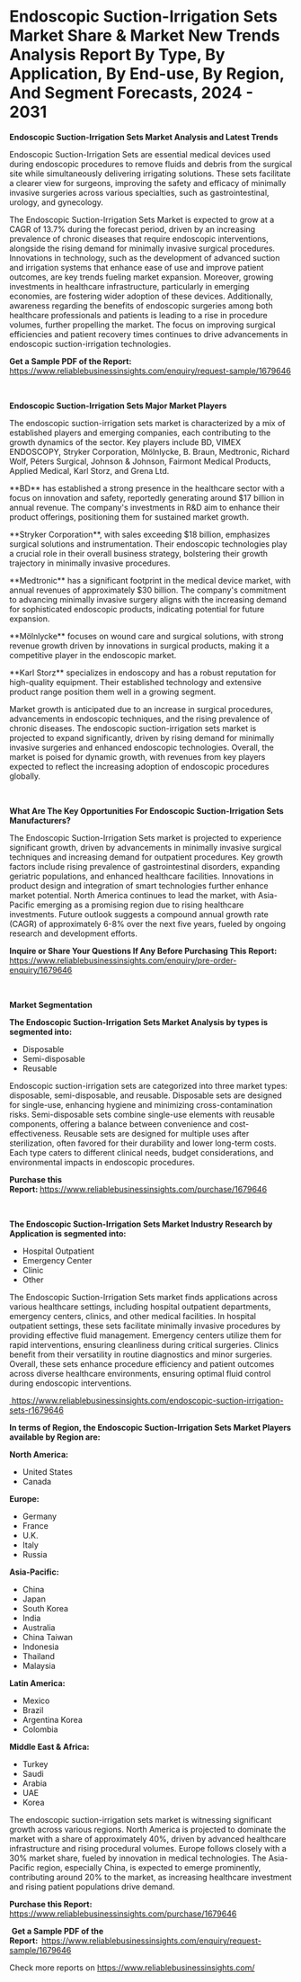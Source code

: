 <p><h1>Endoscopic Suction-Irrigation Sets Market Share & Market New Trends Analysis Report By Type, By Application, By End-use, By Region, And Segment Forecasts, 2024 - 2031</h1></p><p><strong>Endoscopic Suction-Irrigation Sets Market Analysis and Latest Trends</strong></p>
<p><p>Endoscopic Suction-Irrigation Sets are essential medical devices used during endoscopic procedures to remove fluids and debris from the surgical site while simultaneously delivering irrigating solutions. These sets facilitate a clearer view for surgeons, improving the safety and efficacy of minimally invasive surgeries across various specialties, such as gastrointestinal, urology, and gynecology.</p><p>The Endoscopic Suction-Irrigation Sets Market is expected to grow at a CAGR of 13.7% during the forecast period, driven by an increasing prevalence of chronic diseases that require endoscopic interventions, alongside the rising demand for minimally invasive surgical procedures. Innovations in technology, such as the development of advanced suction and irrigation systems that enhance ease of use and improve patient outcomes, are key trends fueling market expansion. Moreover, growing investments in healthcare infrastructure, particularly in emerging economies, are fostering wider adoption of these devices. Additionally, awareness regarding the benefits of endoscopic surgeries among both healthcare professionals and patients is leading to a rise in procedure volumes, further propelling the market. The focus on improving surgical efficiencies and patient recovery times continues to drive advancements in endoscopic suction-irrigation technologies.</p></p>
<p><strong>Get a Sample PDF of the Report:&nbsp;</strong> <a href="https://www.reliablebusinessinsights.com/enquiry/request-sample/1679646?utm_campaign=1558&utm_medium=2&utm_source=Github&utm_content=ia&utm_term=28122024&utm_id=endoscopic-suction-irrigation-sets">https://www.reliablebusinessinsights.com/enquiry/request-sample/1679646</a></p>
<p>&nbsp;</p>
<p><strong>Endoscopic Suction-Irrigation Sets Major Market Players</strong></p>
<p><p>The endoscopic suction-irrigation sets market is characterized by a mix of established players and emerging companies, each contributing to the growth dynamics of the sector. Key players include BD, VIMEX ENDOSCOPY, Stryker Corporation, Mölnlycke, B. Braun, Medtronic, Richard Wolf, Péters Surgical, Johnson & Johnson, Fairmont Medical Products, Applied Medical, Karl Storz, and Grena Ltd.</p><p>**BD** has established a strong presence in the healthcare sector with a focus on innovation and safety, reportedly generating around $17 billion in annual revenue. The company's investments in R&D aim to enhance their product offerings, positioning them for sustained market growth.</p><p>**Stryker Corporation**, with sales exceeding $18 billion, emphasizes surgical solutions and instrumentation. Their endoscopic technologies play a crucial role in their overall business strategy, bolstering their growth trajectory in minimally invasive procedures.</p><p>**Medtronic** has a significant footprint in the medical device market, with annual revenues of approximately $30 billion. The company's commitment to advancing minimally invasive surgery aligns with the increasing demand for sophisticated endoscopic products, indicating potential for future expansion.</p><p>**Mölnlycke** focuses on wound care and surgical solutions, with strong revenue growth driven by innovations in surgical products, making it a competitive player in the endoscopic market.</p><p>**Karl Storz** specializes in endoscopy and has a robust reputation for high-quality equipment. Their established technology and extensive product range position them well in a growing segment.</p><p>Market growth is anticipated due to an increase in surgical procedures, advancements in endoscopic techniques, and the rising prevalence of chronic diseases. The endoscopic suction-irrigation sets market is projected to expand significantly, driven by rising demand for minimally invasive surgeries and enhanced endoscopic technologies. Overall, the market is poised for dynamic growth, with revenues from key players expected to reflect the increasing adoption of endoscopic procedures globally.</p></p>
<p>&nbsp;</p>
<p><strong>What Are The Key Opportunities For Endoscopic Suction-Irrigation Sets Manufacturers?</strong></p>
<p><p>The Endoscopic Suction-Irrigation Sets market is projected to experience significant growth, driven by advancements in minimally invasive surgical techniques and increasing demand for outpatient procedures. Key growth factors include rising prevalence of gastrointestinal disorders, expanding geriatric populations, and enhanced healthcare facilities. Innovations in product design and integration of smart technologies further enhance market potential. North America continues to lead the market, with Asia-Pacific emerging as a promising region due to rising healthcare investments. Future outlook suggests a compound annual growth rate (CAGR) of approximately 6-8% over the next five years, fueled by ongoing research and development efforts.</p></p>
<p><strong>Inquire or Share Your Questions If Any Before Purchasing This Report:</strong> <a href="https://www.reliablebusinessinsights.com/enquiry/pre-order-enquiry/1679646?utm_campaign=1558&utm_medium=2&utm_source=Github&utm_content=ia&utm_term=28122024&utm_id=endoscopic-suction-irrigation-sets">https://www.reliablebusinessinsights.com/enquiry/pre-order-enquiry/1679646</a></p>
<p>&nbsp;</p>
<p><strong>Market Segmentation</strong></p>
<p><strong>The Endoscopic Suction-Irrigation Sets Market Analysis by types is segmented into:</strong></p>
<p><ul><li>Disposable</li><li>Semi-disposable</li><li>Reusable</li></ul></p>
<p><p>Endoscopic suction-irrigation sets are categorized into three market types: disposable, semi-disposable, and reusable. Disposable sets are designed for single-use, enhancing hygiene and minimizing cross-contamination risks. Semi-disposable sets combine single-use elements with reusable components, offering a balance between convenience and cost-effectiveness. Reusable sets are designed for multiple uses after sterilization, often favored for their durability and lower long-term costs. Each type caters to different clinical needs, budget considerations, and environmental impacts in endoscopic procedures.</p></p>
<p><strong>Purchase this Report:&nbsp;</strong><a href="https://www.reliablebusinessinsights.com/purchase/1679646?utm_campaign=1558&utm_medium=2&utm_source=Github&utm_content=ia&utm_term=28122024&utm_id=endoscopic-suction-irrigation-sets">https://www.reliablebusinessinsights.com/purchase/1679646</a></p>
<p>&nbsp;</p>
<p><strong>The Endoscopic Suction-Irrigation Sets Market Industry Research by Application is segmented into:</strong></p>
<p><ul><li>Hospital Outpatient</li><li>Emergency Center</li><li>Clinic</li><li>Other</li></ul></p>
<p><p>The Endoscopic Suction-Irrigation Sets market finds applications across various healthcare settings, including hospital outpatient departments, emergency centers, clinics, and other medical facilities. In hospital outpatient settings, these sets facilitate minimally invasive procedures by providing effective fluid management. Emergency centers utilize them for rapid interventions, ensuring cleanliness during critical surgeries. Clinics benefit from their versatility in routine diagnostics and minor surgeries. Overall, these sets enhance procedure efficiency and patient outcomes across diverse healthcare environments, ensuring optimal fluid control during endoscopic interventions.</p></p>
<p><a href="https://www.reliablebusinessinsights.com/endoscopic-suction-irrigation-sets-r1679646?utm_campaign=1558&utm_medium=2&utm_source=Github&utm_content=ia&utm_term=28122024&utm_id=endoscopic-suction-irrigation-sets">&nbsp;https://www.reliablebusinessinsights.com/endoscopic-suction-irrigation-sets-r1679646</a></p>
<p><strong>In terms of Region, the Endoscopic Suction-Irrigation Sets Market Players available by Region are:</strong></p>
<p>
    <p> <strong> North America: </strong>
        <ul>
            <li>United States</li>
            <li>Canada</li>
        </ul>
        </p> 
    <p> <strong> Europe: </strong>
        <ul>
            <li>Germany</li>
            <li>France</li>
            <li>U.K.</li>
            <li>Italy</li>
            <li>Russia</li>
        </ul>
        </p> 
    <p> <strong> Asia-Pacific: </strong>
        <ul>
            <li>China</li>
            <li>Japan</li>
            <li>South Korea</li>
            <li>India</li>
            <li>Australia</li>
            <li>China Taiwan</li>
            <li>Indonesia</li>
            <li>Thailand</li>
            <li>Malaysia</li>
        </ul>
        </p> 
    <p> <strong> Latin America: </strong>
        <ul>
            <li>Mexico</li>
            <li>Brazil</li>
            <li>Argentina Korea</li>
            <li>Colombia</li>
        </ul>
        </p> 
    <p> <strong> Middle East & Africa: </strong>
        <ul>
            <li>Turkey</li>
            <li>Saudi</li>
            <li>Arabia</li>
            <li>UAE</li>
            <li>Korea</li>
        </ul>
    </p>
    </p>
<p><p>The endoscopic suction-irrigation sets market is witnessing significant growth across various regions. North America is projected to dominate the market with a share of approximately 40%, driven by advanced healthcare infrastructure and rising procedural volumes. Europe follows closely with a 30% market share, fueled by innovation in medical technologies. The Asia-Pacific region, especially China, is expected to emerge prominently, contributing around 20% to the market, as increasing healthcare investment and rising patient populations drive demand.</p></p>
<p><strong>Purchase this Report: </strong><a href="https://www.reliablebusinessinsights.com/purchase/1679646?utm_campaign=1558&utm_medium=2&utm_source=Github&utm_content=ia&utm_term=28122024&utm_id=endoscopic-suction-irrigation-sets">https://www.reliablebusinessinsights.com/purchase/1679646</a></p>
<p>&nbsp;<strong>Get a Sample PDF of the Report:&nbsp;&nbsp;</strong><a href="https://www.reliablebusinessinsights.com/enquiry/request-sample/1679646?utm_campaign=1558&utm_medium=2&utm_source=Github&utm_content=ia&utm_term=28122024&utm_id=endoscopic-suction-irrigation-sets">https://www.reliablebusinessinsights.com/enquiry/request-sample/1679646</a></p>
<p><strong></strong></p>
<p>Check more reports on <a href="https://www.reliablebusinessinsights.com/?utm_campaign=1558&utm_medium=2&utm_source=Github&utm_content=ia&utm_term=28122024&utm_id=endoscopic-suction-irrigation-sets">https://www.reliablebusinessinsights.com/</a></p>